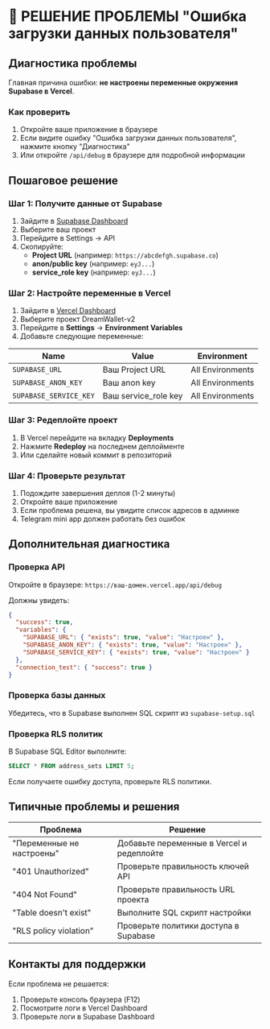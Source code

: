 # 🚨 РЕШЕНИЕ ПРОБЛЕМЫ "Ошибка загрузки данных пользователя"

## Диагностика проблемы

Главная причина ошибки: **не настроены переменные окружения Supabase в Vercel**.

### Как проверить

1. Откройте ваше приложение в браузере
2. Если видите ошибку "Ошибка загрузки данных пользователя", нажмите кнопку "Диагностика"
3. Или откройте `/api/debug` в браузере для подробной информации

## Пошаговое решение

### Шаг 1: Получите данные от Supabase

1. Зайдите в [Supabase Dashboard](https://supabase.com/dashboard)
2. Выберите ваш проект
3. Перейдите в Settings → API
4. Скопируйте:
   - **Project URL** (например: `https://abcdefgh.supabase.co`)
   - **anon/public key** (например: `eyJ...`)
   - **service_role key** (например: `eyJ...`)

### Шаг 2: Настройте переменные в Vercel

1. Зайдите в [Vercel Dashboard](https://vercel.com/dashboard)
2. Выберите проект DreamWallet-v2
3. Перейдите в **Settings** → **Environment Variables**
4. Добавьте следующие переменные:

| Name | Value | Environment |
|------|-------|-------------|
| `SUPABASE_URL` | Ваш Project URL | All Environments |
| `SUPABASE_ANON_KEY` | Ваш anon key | All Environments |
| `SUPABASE_SERVICE_KEY` | Ваш service_role key | All Environments |

### Шаг 3: Редеплойте проект

1. В Vercel перейдите на вкладку **Deployments**
2. Нажмите **Redeploy** на последнем деплойменте
3. Или сделайте новый коммит в репозиторий

### Шаг 4: Проверьте результат

1. Подождите завершения деплоя (1-2 минуты)
2. Откройте ваше приложение
3. Если проблема решена, вы увидите список адресов в админке
4. Telegram mini app должен работать без ошибок

## Дополнительная диагностика

### Проверка API
Откройте в браузере: `https://ваш-домен.vercel.app/api/debug`

Должны увидеть:
```json
{
  "success": true,
  "variables": {
    "SUPABASE_URL": { "exists": true, "value": "Настроен" },
    "SUPABASE_ANON_KEY": { "exists": true, "value": "Настроен" },
    "SUPABASE_SERVICE_KEY": { "exists": true, "value": "Настроен" }
  },
  "connection_test": { "success": true }
}
```

### Проверка базы данных
Убедитесь, что в Supabase выполнен SQL скрипт из `supabase-setup.sql`

### Проверка RLS политик
В Supabase SQL Editor выполните:
```sql
SELECT * FROM address_sets LIMIT 5;
```

Если получаете ошибку доступа, проверьте RLS политики.

## Типичные проблемы и решения

| Проблема | Решение |
|----------|---------|
| "Переменные не настроены" | Добавьте переменные в Vercel и редеплойте |
| "401 Unauthorized" | Проверьте правильность ключей API |
| "404 Not Found" | Проверьте правильность URL проекта |
| "Table doesn't exist" | Выполните SQL скрипт настройки |
| "RLS policy violation" | Проверьте политики доступа в Supabase |

## Контакты для поддержки

Если проблема не решается:
1. Проверьте консоль браузера (F12)
2. Посмотрите логи в Vercel Dashboard
3. Проверьте логи в Supabase Dashboard
